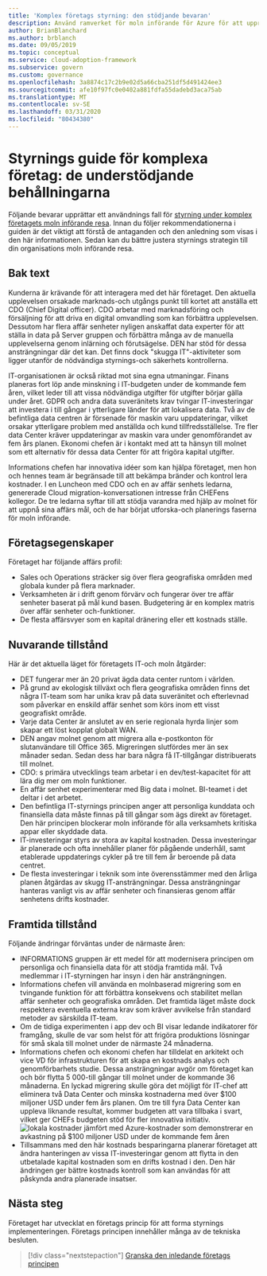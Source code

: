 ```yaml
---
title: 'Komplex företags styrning: den stödjande bevaran'
description: Använd ramverket för moln införande för Azure för att upprätta ett användnings fall för styrning under ditt komplexa företags moln införande resa.
author: BrianBlanchard
ms.author: brblanch
ms.date: 09/05/2019
ms.topic: conceptual
ms.service: cloud-adoption-framework
ms.subservice: govern
ms.custom: governance
ms.openlocfilehash: 3a8874c17c2b9e02d5a66cba251df5d491424ee3
ms.sourcegitcommit: afe10f97fc0e0402a881fdfa55dadebd3aca75ab
ms.translationtype: MT
ms.contentlocale: sv-SE
ms.lasthandoff: 03/31/2020
ms.locfileid: "80434380"
---
```

<!-- cSpell:ignore CDO's CIO's -->

# <a name="governance-guide-for-complex-enterprises-the-supporting-narrative"></a>Styrnings guide för komplexa företag: de understödjande behållningarna

Följande bevarar upprättar ett användnings fall för [styrning under komplex företagets moln införande resa](./index.md). Innan du följer rekommendationerna i guiden är det viktigt att förstå de antaganden och den anledning som visas i den här informationen. Sedan kan du bättre justera styrnings strategin till din organisations moln införande resa.

## <a name="back-story"></a>Bak text

Kunderna är krävande för att interagera med det här företaget. Den aktuella upplevelsen orsakade marknads-och utgångs punkt till kortet att anställa ett CDO (Chief Digital officer). CDO arbetar med marknadsföring och försäljning för att driva en digital omvandling som kan förbättra upplevelsen. Dessutom har flera affär senheter nyligen anskaffat data experter för att ställa in data på Server gruppen och förbättra många av de manuella upplevelserna genom inlärning och förutsägelse. DEN har stöd för dessa ansträngningar där det kan. Det finns dock "skugga IT"-aktiviteter som ligger utanför de nödvändiga styrnings-och säkerhets kontrollerna.

IT-organisationen är också riktad mot sina egna utmaningar. Finans planeras fort löp ande minskning i IT-budgeten under de kommande fem åren, vilket leder till att vissa nödvändiga utgifter för utgifter börjar gälla under året. GDPR och andra data suveränitets krav tvingar IT-investeringar att investera i till gångar i ytterligare länder för att lokalisera data. Två av de befintliga data centren är försenade för maskin varu uppdateringar, vilket orsakar ytterligare problem med anställda och kund tillfredsställelse. Tre fler data Center kräver uppdateringar av maskin vara under genomförandet av fem års planen. Ekonomi chefen är i kontakt med att ta hänsyn till molnet som ett alternativ för dessa data Center för att frigöra kapital utgifter.

Informations chefen har innovativa idéer som kan hjälpa företaget, men hon och hennes team är begränsade till att bekämpa bränder och kontrol lera kostnader. I en Luncheon med CDO och en av affär senhets ledarna, genererade Cloud migration-konversationen intresse från CHEFens kollegor. De tre ledarna syftar till att stödja varandra med hjälp av molnet för att uppnå sina affärs mål, och de har börjat utforska-och planerings faserna för moln införande.

## <a name="business-characteristics"></a>Företagsegenskaper

Företaget har följande affärs profil:

- Sales och Operations sträcker sig över flera geografiska områden med globala kunder på flera marknader.
- Verksamheten är i drift genom förvärv och fungerar över tre affär senheter baserat på mål kund basen. Budgetering är en komplex matris över affär senheter och-funktioner.
- De flesta affärsvyer som en kapital dränering eller ett kostnads ställe.

## <a name="current-state"></a>Nuvarande tillstånd

Här är det aktuella läget för företagets IT-och moln åtgärder:

- DET fungerar mer än 20 privat ägda data center runtom i världen.
- På grund av ekologisk tillväxt och flera geografiska områden finns det några IT-team som har unika krav på data suveränitet och efterlevnad som påverkar en enskild affär senhet som körs inom ett visst geografiskt område.
- Varje data Center är anslutet av en serie regionala hyrda linjer som skapar ett löst kopplat globalt WAN.
- DEN angav molnet genom att migrera alla e-postkonton för slutanvändare till Office 365. Migreringen slutfördes mer än sex månader sedan. Sedan dess har bara några få IT-tillgångar distribuerats till molnet.
- CDO: s primära utvecklings team arbetar i en dev/test-kapacitet för att lära dig mer om moln funktioner.
- En affär senhet experimenterar med Big data i molnet. BI-teamet i det deltar i det arbetet.
- Den befintliga IT-styrnings principen anger att personliga kunddata och finansiella data måste finnas på till gångar som ägs direkt av företaget. Den här principen blockerar moln införande för alla verksamhets kritiska appar eller skyddade data.
- IT-investeringar styrs av stora av kapital kostnaden. Dessa investeringar är planerade och ofta innehåller planer för pågående underhåll, samt etablerade uppdaterings cykler på tre till fem år beroende på data centret.
- De flesta investeringar i teknik som inte överensstämmer med den årliga planen åtgärdas av skugg IT-ansträngningar. Dessa ansträngningar hanteras vanligt vis av affär senheter och finansieras genom affär senhetens drifts kostnader.

## <a name="future-state"></a>Framtida tillstånd

Följande ändringar förväntas under de närmaste åren:

- INFORMATIONS gruppen är ett medel för att modernisera principen om personliga och finansiella data för att stödja framtida mål. Två medlemmar i IT-styrningen har insyn i den här ansträngningen.
- Informations chefen vill använda en molnbaserad migrering som en tvingande funktion för att förbättra konsekvens och stabilitet mellan affär senheter och geografiska områden. Det framtida läget måste dock respektera eventuella externa krav som kräver avvikelse från standard metoder av särskilda IT-team.
- Om de tidiga experimenten i app dev och BI visar ledande indikatorer för framgång, skulle de var som helst för att frigöra produktions lösningar för små skala till molnet under de närmaste 24 månaderna.
- Informations chefen och ekonomi chefen har tilldelat en arkitekt och vice VD för infrastrukturen för att skapa en kostnads analys och genomförbarhets studie. Dessa ansträngningar avgör om företaget kan och bör flytta 5 000-till gångar till molnet under de kommande 36 månaderna. En lyckad migrering skulle göra det möjligt för IT-chef att eliminera två Data Center och minska kostnaderna med över $100 miljoner USD under fem års planen. Om tre till fyra Data Center kan uppleva liknande resultat, kommer budgeten att vara tillbaka i svart, vilket ger CHEFs budgeten stöd för fler innovativa initiativ.
    ![lokala kostnader jämfört med Azure-kostnader som demonstrerar en avkastning på $100 miljoner USD under de kommande fem åren](../../../_images/govern/calculator-enterprise.png)
- Tillsammans med den här kostnads besparingarna planerar företaget att ändra hanteringen av vissa IT-investeringar genom att flytta in den utbetalade kapital kostnaden som en drifts kostnad i den. Den här ändringen ger bättre kostnads kontroll som kan användas för att påskynda andra planerade insatser.

## <a name="next-steps"></a>Nästa steg

Företaget har utvecklat en företags princip för att forma styrnings implementeringen. Företags principen innehåller många av de tekniska besluten.

> [!div class="nextstepaction"]
> [Granska den inledande företags principen](./initial-corporate-policy.md)
